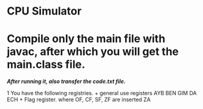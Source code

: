 # CPU Simulator
# Compile only the main file with javac, after which you will get the main.class file.
***After running it, also transfer the code.txt file.***

1 You have the following registries.
        + general use registers
            AYB 
            BEN
            GIM
            DA
            ECH
        + Flag register. where OF, CF, SF, ZF are inserted
            ZA
